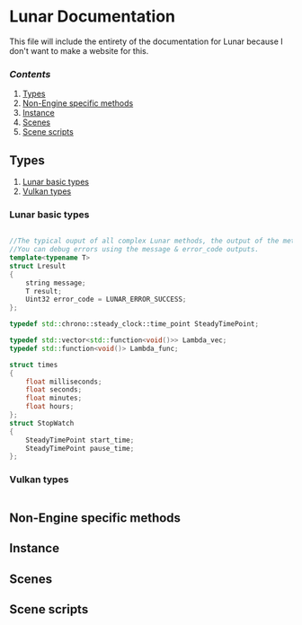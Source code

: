 # Lunar Documentation

This file will include the entirety of the documentation for Lunar because I don't want to make a website for this.

### *Contents*

1. [Types](#types)
2. [Non-Engine specific methods](#non-engine-specific-methods)
3. [Instance](#lunar-instance)
4. [Scenes](#scenes)
5. [Scene scripts](#scene-scripts)


## Types
1. [Lunar basic types](#lunar-basic-types)
2. [Vulkan types](#vulkan-types)

### Lunar basic types
```c++

//The typical ouput of all complex Lunar methods, the output of the method is stored in result.
//You can debug errors using the message & error_code outputs.
template<typename T>
struct Lresult
{
    string message;
    T result;
    Uint32 error_code = LUNAR_ERROR_SUCCESS;
};

typedef std::chrono::steady_clock::time_point SteadyTimePoint;

typedef std::vector<std::function<void()>> Lambda_vec;
typedef std::function<void()> Lambda_func;

struct times
{
    float milliseconds;
    float seconds;
    float minutes;
    float hours;
};
struct StopWatch
{
    SteadyTimePoint start_time;
    SteadyTimePoint pause_time;
};

```

### Vulkan types

```c++


```

## Non-Engine specific methods

## Instance

## Scenes

## Scene scripts
